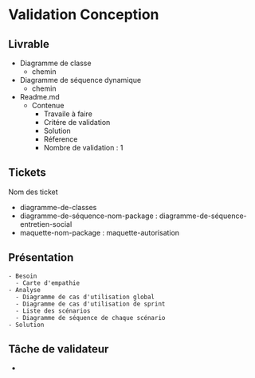 # Validation Conception


## Livrable 

- Diagramme de classe
  - chemin
- Diagramme de séquence dynamique
  - chemin
- Readme.md
  - Contenue
    - Travaile à faire
    - Critére de validation 
    - Solution
    - Réference
    - Nombre de validation :  1

## Tickets

Nom des ticket

- diagramme-de-classes
- diagramme-de-séquence-nom-package : diagramme-de-séquence-entretien-social
- maquette-nom-package : maquette-autorisation


## Présentation
    - Besoin
      - Carte d'empathie
    - Analyse
      - Diagramme de cas d'utilisation global
      - Diagramme de cas d'utilisation de sprint
      - Liste des scénarios
      - Diagramme de séquence de chaque scénario
    - Solution

## Tâche de validateur
  - 